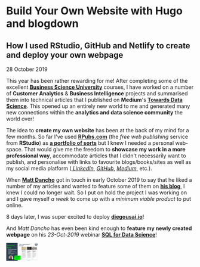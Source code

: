 # Build Your Own Website with Hugo and blogdown
## How I used RStudio, GitHub and Netlify to create and deploy your own webpage

28 October 2019

This year has been rather rewarding for me! After completing some of the excellent [__Business Science University__](https://university.business-science.io/) courses, I have worked on a number of __Customer Analytics__ & __Business Intelligence__ projects and summarised them into technical articles that I published on __Medium__'s [__Towards Data Science__](https://towardsdatascience.com/@diegousaiuk). This opened up an entirely new world to me and generated many new connections within the __analytics and data science community__ the world over! 

The idea to __create my own website__ has been at the back of my mind for a few months. So far I've used [__RPubs.com__](https://rpubs.com/) (the _free web publishing_ service from __RStudio__) as [__a portfolio of sorts__](https://rpubs.com/diegousai) but I knew I needed a personal web-space. That would give me the freedom to __showcase my work in a more professional way__, accommodate articles that I didn't necessarily want to publish, and personalise with links to favourite blogs/books/sites as well as my social media platform ([ _LinkedIn_](https://www.linkedin.com/in/diegousaiuk), [ _GitHub_](https://github.com/DiegoUsaiUK), [ _Medium_](https://medium.com/@diegousaiuk), etc.).

When [__Matt Dancho__](https://www.linkedin.com/in/mattdancho) got in touch in early October 2019 to say that he liked a number of my articles and wanted to feature some of them on [__his blog__](https://www.business-science.io/blog/index.html), I knew I could no longer wait. So I put on hold the project I was working on and I gave myself _a week_ to come up with a _minimum viable product_ to put online.

8 days later, I was super excited to deploy [__diegousai.io__](https://diegousai.io/)!

And _Matt Dancho_ has even been kind enough to __feature my newly created webpage__ on his _23-Oct-2019_ webinar [__SQL for Data Science__](https://github.com/business-science/presentations/tree/master/2019_10_23_lab_21_SQL_for_Data_Science)!



<img src="https://github.com/DiegoUsaiUK/build-your-website-with-hugo-and-blogdown/blob/master/img/0_learninglab.jpg" width="85">
